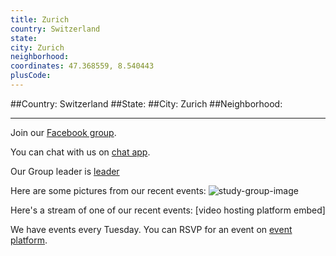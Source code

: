 ```yaml
---
title: Zurich
country: Switzerland
state: 
city: Zurich
neighborhood: 
coordinates: 47.368559, 8.540443
plusCode:
---
```


##Country: Switzerland
##State: 
##City: Zurich
##Neighborhood: 
*****
Join our [Facebook group](https://www.facebook.com/groups/free.code.camp.zurich).

You can chat with us on [chat app]().

Our Group leader is [leader]()

Here are some pictures from our recent events:
![study-group-image]()

Here's a stream of one of our recent events:
[video hosting platform embed]

We have events every Tuesday. You can RSVP for an event on [event platform]().
